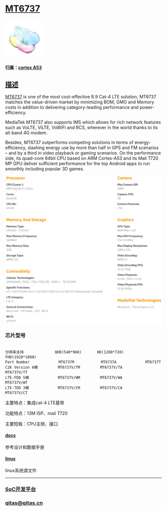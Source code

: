 ﻿# [MT6737](https://github.com/sochub/MT6737)

[![sites](SoC/SoC.png)](http://www.qitas.cn) 

#### 归属：[cortex A53](https://github.com/sochub/CA53)

## [描述](https://github.com/sochub/MT6737/wiki) 

[MT6737](https://www.mediatek.com/products/smartphones/mt6737) is one of the most cost-effective R.9 Cat-4 LTE solution, MT6737 matches the value-driven market by minimizing BOM, GMO and Memory costs in addition to delivering category-leading performance and power-efficiency. 

MediaTek MT6737 also supports IMS which allows for rich network features such as VoLTE, ViLTE, VoWiFi and RCS, wherever in the world thanks to its all-band 4G modem.

Besides, MT6737 outperforms competing solutions in terms of energy-efficiency, slashing energy use by more than half in GPS and FM scenarios – and by a third in video playback or gaming scenarios. On the performance side, its quad-core 64bit CPU based on ARM Cortex-A53 and its Mali T720 MP GPU deliver sufficient performance for the top Android apps to run smoothly including popular 3D games.

[![sites](docs/MT6737.png)](http://www.qitas.cn) 

### 芯片型号

```

分辨率支持              QHD(540*960)       HD(1280*720)        FHD(1920*1080)
Part Number             MT6737M            MT6737A             MT6737T
C2K Version 6模         MT6737V/TM         MT6737V/TA          MT6737V/TT
LTE-FDD 5模             MT6737V/WM         MT6737V/WA          MT6737V/WT
LTE-TDD 3模             MT6737V/CM         MT6737V/CA          MT6737V/CT

```

主要特点：集成cat-4 LTE基带

功能特点：13M ISP、mali T720

主要短板：CPU主频、接口

#### [docs](docs/)

参考设计和数据手册

#### [linux](linux/)

linux系统源文件



---

###  [SoC开发平台](http://www.qitas.cn)   

###  qitas@qitas.cn